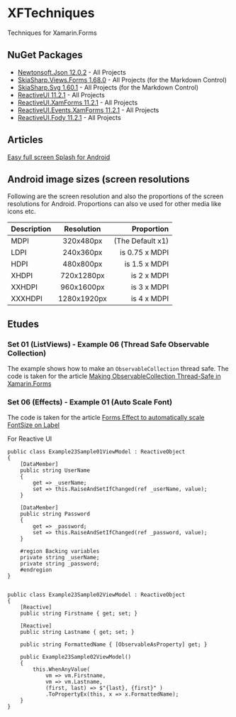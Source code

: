 # XFTechniques
Techniques for Xamarin.Forms

## NuGet Packages

* [Newtonsoft.Json 12.0.2](https://www.newtonsoft.com/json) - All Projects
* [SkiaSharp.Views.Forms 1.68.0](https://github.com/mono/SkiaSharp) - All Projects (for the Markdown Control)
* [SkiaSharp.Svg 1.60.1](https://github.com/mono/SkiaSharp.Extended) - All Projects (for the Markdown Control)
* [ReactiveUI 11.2.1](https://reactiveui.net/) - All Projects
* [ReactiveUI.XamForms 11.2.1](https://reactiveui.net/) - All Projects
* [ReactiveUI.Events.XamForms 11.2.1](https://reactiveui.net/) - All Projects
* [ReactiveUI.Fody 11.2.1](https://reactiveui.net/) - All Projects

## Articles
[Easy full screen Splash for Android](https://xamarininsider.com/2019/04/03/easy-full-screen-splash-for-android/?utm_campaign=Weekly%2BXamarin&utm_medium=email&utm_source=Weekly_Xamarin_201)

## Android image sizes (screen resolutions

Following are the screen resolution and also the proportions of the screen resolutions for Android.
Proportions can also ve used for other media like icons etc. 

| Description | Resolution  | Proportion       |
| ----------- |:-----------:| ----------------:|
| MDPI        | 320x480px   | (The Default x1) |
| LDPI        | 240x360px   |   is 0.75 x MDPI |
| HDPI        | 480x800px   |    is 1.5 x MDPI |
| XHDPI       | 720x1280px  |      is 2 x MDPI |
| XXHDPI      | 960x1600px  |      is 3 x MDPI |
| XXXHDPI     | 1280x1920px |      is 4 x MDPI |

## Etudes

### Set 01 (ListViews) - Example 06 (Thread Safe Observable Collection)

The example shows how to make an `ObservableCollection` thread safe. The code is taken for the article [Making ObservableCollection Thread-Safe in Xamarin.Forms](https://codetraveler.io/2019/09/11/using-observablecollection-in-a-multi-threaded-xamarin-forms-application/)

### Set 06 (Effects) - Example 01 (Auto Scale Font)

The code is taken for the article [Forms Effect to automatically scale FontSize on Label](https://msicc.net/xfeffects-forms-effect-to-automatically-scale-fontsize-on-label/)



For Reactive UI

    public class Example23Sample01ViewModel : ReactiveObject
    {
        [DataMember]
        public string UserName 
        { 
            get => _userName;
            set => this.RaiseAndSetIfChanged(ref _userName, value);
        }

        [DataMember]
        public string Password
        {
            get => _password;
            set => this.RaiseAndSetIfChanged(ref _password, value);
        }

        #region Backing variables
        private string _userName;
        private string _password;
        #endregion
    }


    public class Example23Sample02ViewModel : ReactiveObject
    {
        [Reactive]
        public string Firstname { get; set; }

        [Reactive]
        public string Lastname { get; set; }

        public string FormattedName { [ObservableAsProperty] get; }

        public Example23Sample02ViewModel()
        {
            this.WhenAnyValue(
                vm => vm.Firstname,
                vm => vm.Lastname,
                (first, last) => $"{last}, {first}" )
                .ToPropertyEx(this, x => x.FormattedName);
        }
    }



